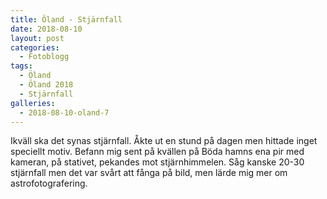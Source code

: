 ```yaml
---
title: Öland - Stjärnfall
date: 2018-08-10
layout: post
categories:
  - Fotoblogg
tags:
  - Öland
  - Öland 2018
  - Stjärnfall
galleries:
  - 2018-08-10-oland-7
---
```


Ikväll ska det synas stjärnfall. Åkte ut en stund på dagen men hittade inget speciellt motiv.
Befann mig sent på kvällen på Böda hamns ena pir med kameran, på stativet, pekandes mot stjärnhimmelen. Såg kanske 20-30 stjärnfall men det var svårt att fånga på bild, men lärde mig mer om astrofotografering.
